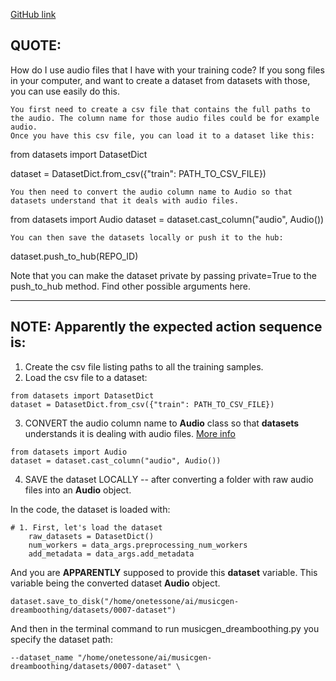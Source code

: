 [GitHub link](https://github.com/ylacombe/musicgen-dreamboothing?tab=readme-ov-file#how-do-i-use-audio-files-that-i-have-with-your-training-code) 

## QUOTE: 

How do I use audio files that I have with your training code?
If you song files in your computer, and want to create a dataset from datasets with those, you can use easily do this.

    You first need to create a csv file that contains the full paths to the audio. The column name for those audio files could be for example audio.
    Once you have this csv file, you can load it to a dataset like this:

from datasets import DatasetDict

dataset = DatasetDict.from_csv({"train": PATH_TO_CSV_FILE})

    You then need to convert the audio column name to Audio so that datasets understand that it deals with audio files.

from datasets import Audio
dataset = dataset.cast_column("audio", Audio())

    You can then save the datasets locally or push it to the hub:

dataset.push_to_hub(REPO_ID)

Note that you can make the dataset private by passing private=True to the push_to_hub method. Find other possible arguments here.

---

## NOTE: Apparently the expected action sequence is:
1. Create the csv file listing paths to all the training samples.
2. Load the csv file to a dataset: 
```
from datasets import DatasetDict
dataset = DatasetDict.from_csv({"train": PATH_TO_CSV_FILE})
```
3. CONVERT the audio column name to **Audio** class so that **datasets** understands it is dealing with audio files. [More info](https://huggingface.co/docs/datasets/v2.19.0/en/package_reference/main_classes#datasets.Audio)
```
from datasets import Audio
dataset = dataset.cast_column("audio", Audio())
```
4. SAVE the dataset LOCALLY -- after converting a folder with raw audio files into an **Audio** object.

In the code, the dataset is loaded with:
```
# 1. First, let's load the dataset
    raw_datasets = DatasetDict()
    num_workers = data_args.preprocessing_num_workers
    add_metadata = data_args.add_metadata
```

And you are **APPARENTLY** supposed to provide this **dataset** variable. This variable being the converted dataset **Audio** object.
```
dataset.save_to_disk("/home/onetessone/ai/musicgen-dreamboothing/datasets/0007-dataset")
```

And then in the terminal command to run musicgen_dreamboothing.py you specify the dataset path: 
```
--dataset_name "/home/onetessone/ai/musicgen-dreamboothing/datasets/0007-dataset" \
```